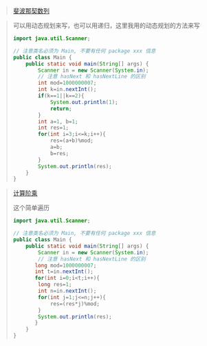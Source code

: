 > [斐波那契数列](https://www.nowcoder.com/practice/c245af6cfdce49ceb5435f649ee14f89?tpId=386&tqId=314234&sourceUrl=%2Fexam%2Foj)

> 可以用动态规划来写，也可以用递归，这里我用的动态规划的方法来写
>
> ```java
> import java.util.Scanner;
> 
> // 注意类名必须为 Main, 不要有任何 package xxx 信息
> public class Main {
>     public static void main(String[] args) {
>         Scanner in = new Scanner(System.in);
>         // 注意 hasNext 和 hasNextLine 的区别
>         int mod=1000000007;
>         int k=in.nextInt();
>         if(k==1||k==2){
>             System.out.println(1);
>             return;
>         }
>         int a=1, b=1;
>         int res=1;
>         for(int i=3;i<=k;i++){
>             res=(a+b)%mod;
>             a=b;
>             b=res;
>         }
>         System.out.println(res);
>     }
> }
> ```
>
> 

> [计算阶乘](https://www.nowcoder.com/practice/b93729ad46d74a62801bdc320be2aa8e?tpId=386&tags=&title=&difficulty=0&judgeStatus=0&rp=0&sourceUrl=%2Fexam%2Foj)
>
> 这个简单遍历
>
> ```java
> import java.util.Scanner;
> 
> // 注意类名必须为 Main, 不要有任何 package xxx 信息
> public class Main {
>     public static void main(String[] args) {
>         Scanner in = new Scanner(System.in);
>         // 注意 hasNext 和 hasNextLine 的区别
>        long mod=1000000007;
>        int t=in.nextInt();
>        for(int i=0;i<t;i++){
>         long res=1;
>         int n=in.nextInt();
>         for(int j=1;j<=n;j++){
>             res=(res*j)%mod;
>         }
>         System.out.println(res);
>        }
>     }
> }
> ```
>
> 
